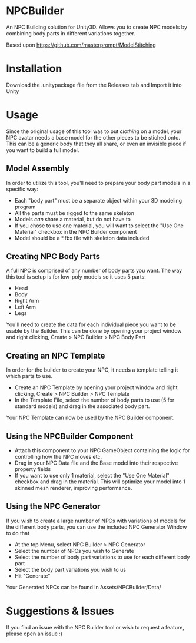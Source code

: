 # NPCBuilder
 An NPC Building solution for Unity3D. Allows you to create NPC models by combining body parts in different variations together.

Based upon https://github.com/masterprompt/ModelStitching

# Installation
Download the .unitypackage file from the Releases tab and Import it into Unity

# Usage
Since the original usage of this tool was to put *clothing* on a model, your NPC avatar needs a base model for the other pieces to be stiched onto. This can be a generic body that they all share, or even an invisible piece if you want to build a full model.

## Model Assembly
In order to utilize this tool, you'll need to prepare your body part models in a specific way:
* Each "body part" must be a separate object within your 3D modeling program
* All the parts must be rigged to the same skeleton
* Models *can* share a material, but do not have to
* If you chose to use one material, you will want to select the "Use One Material" checkbox in the NPC Builder component
* Model should be a \*.fbx file with skeleton data included

## Creating NPC Body Parts
A full NPC is comprised of any number of body parts you want. The way this tool is setup is for low-poly models so it uses 5 parts:
* Head
* Body
* Right Arm
* Left Arm
* Legs

You'll need to create the data for each individual piece you want to be usable by the Builder. This can be done by opening your project window and right clicking,  Create > NPC Builder > NPC Body Part

## Creating an NPC Template
In order for the builder to create your NPC, it needs a template telling it which parts to use.
* Create an NPC Template by opening your project window and right clicking, Create > NPC Builder > NPC Template
* In the Template File, select the number of body parts to use (5 for standard models) and drag in the associated body part.

Your NPC Template can now be used by the NPC Builder component.

## Using the NPCBuilder Component
* Attach this component to your NPC GameObject containing the logic for controlling how the NPC moves etc.
* Drag in your NPC Data file and the Base model into their respective property fields
* If you want to use only 1 material, select the "Use One Material" checkbox and drag in the material. This will optimize your model into 1 skinned mesh renderer, improving performance.

## Using the NPC Generator
If you wish to create a large number of NPCs with variations of models for the different body parts, you can use the included NPC Generator Window to do that
* At the top Menu, select NPC Builder > NPC Generator
* Select the number of NPCs you wish to Generate
* Select the number of body part variations to use for each different body part
* Select the body part variations you wish to us
* Hit "Generate"

Your Generated NPCs can be found in Assets/NPCBuilder/Data/

# Suggestions & Issues
If you find an issue with the NPC Builder tool or wish to request a feature, please open an issue :)
